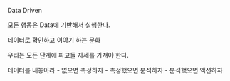 Data Driven

모든 행동은 Data에 기반해서 실행한다.

데이터로 확인하고 이야기 하는 문화

우리는 모든 단계에 파고들 자세를 가져야 한다.

데이터를 내놓아라 - 없으면 측정하자 - 측정했으면 분석하자 - 분석했으면 액션하자